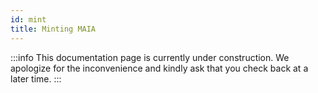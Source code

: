 ```yaml
---
id: mint
title: Minting MAIA
---
```


:::info
This documentation page is currently under construction. We apologize for the inconvenience and kindly ask that you check back at a later time.
:::